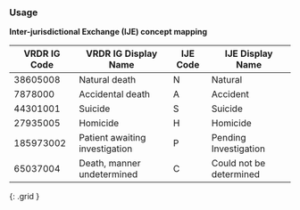 ### Usage

**Inter-jurisdictional Exchange (IJE) concept mapping**

|VRDR IG Code | VRDR IG Display Name | IJE Code |IJE Display Name
| -------- | -------- | -------- | --------|
|38605008|Natural death|N|Natural|
|7878000|Accidental death|A|Accident|
|44301001|Suicide|S|Suicide|
|27935005|Homicide|H|Homicide|
|185973002|Patient awaiting investigation|P|Pending Investigation|
|65037004|Death, manner undetermined|C|Could not be determined|"""
{: .grid }